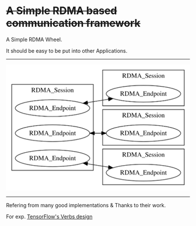 # ~~A Simple RDMA based communication framework~~

A Simple RDMA Wheel.

It should be easy to be put into other Applications.

---

![Basic Structure](img/Session-Endpoint.svg)

---

Refering from many good implementations & Thanks to their work.

For exp. [TensorFlow's Verbs design](https://github.com/tensorflow/tensorflow/tree/master/tensorflow/contrib/verbs)